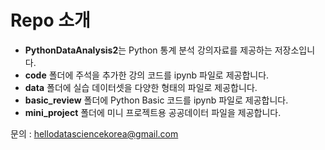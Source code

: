 # Repo 소개

- **PythonDataAnalysis2**는 Python 통계 분석 강의자료를 제공하는 저장소입니다.
- **code** 폴더에 주석을 추가한 강의 코드를 ipynb 파일로 제공합니다.
- **data** 폴더에 실습 데이터셋을 다양한 형태의 파일로 제공합니다.
- **basic_review** 폴더에 Python Basic 코드를 ipynb 파일로 제공합니다.
- **mini_project** 폴더에 미니 프로젝트용 공공데이터 파일을 제공합니다.

문의 : hellodatasciencekorea@gmail.com
